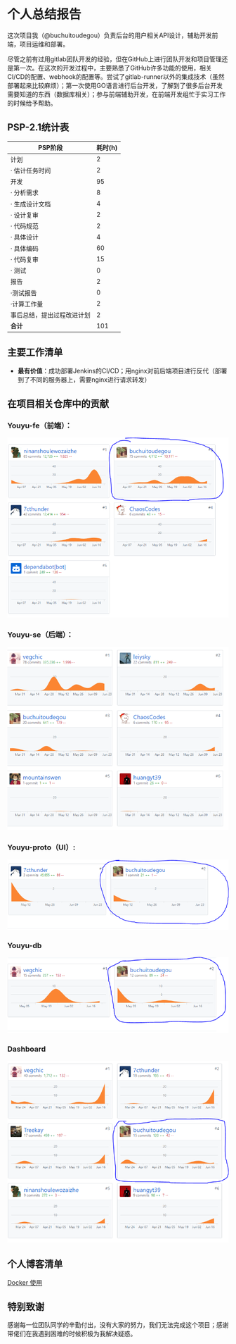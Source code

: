 # 个人总结报告

这次项目我（@buchuitoudegou）负责后台的用户相关API设计，辅助开发前端，项目运维和部署。

尽管之前有过用gitlab团队开发的经验，但在GitHub上进行团队开发和项目管理还是第一次。在这次的开发过程中，主要熟悉了GitHub许多功能的使用，相关CI/CD的配置、webhook的配置等。尝试了gitlab-runner以外的集成技术（虽然部署起来比较麻烦）；第一次使用GO语言进行后台开发，了解到了很多后台开发需要知道的东西（数据库相关）；参与前端辅助开发，在前端开发组忙于实习工作的时候给予帮助。

## PSP-2.1统计表

| PSP阶段                    | 耗时(h) |
| -------------------------- | ------- |
| 计划                       | 2       |
| · 估计任务时间             | 2       |
| 开发                       | 95      |
| · 分析需求                 | 8       |
| · 生成设计文档             | 4       |
| · 设计复审                 | 2       |
| · 代码规范                 | 2       |
| · 具体设计                 | 4       |
| · 具体编码                 | 60      |
| · 代码复审                 | 15      |
| · 测试                     | 0       |
| 报告                       | 2       |
| ·测试报告                  | 0       |
| ·计算工作量                | 2       |
| 事后总结，提出过程改进计划 | 2       |
| **合计**                   | 101     |

## 主要工作清单
* **最有价值**：成功部署Jenkins的CI/CD；用nginx对前后端项目进行反代（部署到了不同的服务器上，需要nginx进行请求转发）

## 在项目相关仓库中的贡献
### Youyu-fe（前端）：
![front-end-contribution](../assets/images/16340150-fe.PNG)

### Youyu-se（后端）：
![back-end-contribution](../assets/images/16340150-se.PNG)

### Youyu-proto（UI）:
![proto-contribution](../assets/images/16340150-proto.PNG)

### Youyu-db
![db-contribution](../assets/images/16340150-db.PNG)


### Dashboard
![dashboard-contribution](../assets/images/16340150-dashboard.PNG)


## 个人博客清单
[Docker 使用](https://github.com/buchuitoudegou/Note/blob/master/se/how%20to%20use%20docker.md)

## 特别致谢
感谢每一位团队同学的辛勤付出，没有大家的努力，我们无法完成这个项目；感谢带佬们在我遇到困难的时候积极为我解决疑惑。
